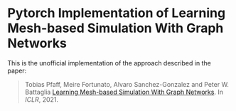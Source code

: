 # Pytorch Implementation of Learning Mesh-based Simulation With Graph Networks

This is the unofficial implementation of the approach described in the paper:
> Tobias Pfaff, Meire Fortunato, Alvaro Sanchez-Gonzalez and Peter W. Battaglia [Learning Mesh-based Simulation With Graph Networks](https://openreview.net/pdf?id=roNqYL0_XP). In *ICLR*, 2021.
